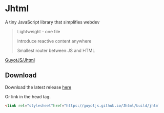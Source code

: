 # Jhtml

A tiny JavaScript library that simplifies webdev

> Lightweight - one file
>  
>  Introduce reactive content anywhere
>   
>   Smallest router between JS and HTML

[GuyotJS/Jhtml](https://guyotjs.github.io/Jhtml)

## Download

Download the latest release [here](https://guyotjs.github.io/Jhtml/build/jhtml-src.js)

Or link in the head tag. 
```html
<link rel="stylesheet"href="https://guyotjs.github.io/Jhtml/build/jhtml.js"/>
``` 
